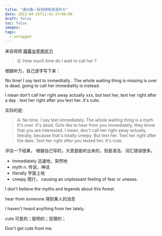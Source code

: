 ```yaml
---
title: "通过看一段视频练英语听力"
date: 2023-04-25T11:43:37+08:00
draft: false
toc: false
images:
tags:
  - untagged
---
```


来自视频 [跟着女星练听力](https://www.youtube.com/watch?v=lUFbCWRUbEg&t=20s)

> Q: How much time do I wait to call her ?



根据听力，自己逐字写下来：

No time! I say text to immeditally . The whole waiting thing is missing is over is dead.  going to call her immediallty is instead. 

I mean don't call her right away actually xxx, but text her, text her right after a day . text her right after you text her. it's cute. 

实际的是:

> A: No time. I say text immediately. The whole waiting thing is a myth. It's over. It's dead. Girls like to hear from you immediately, they know that you are interested. I mean, don't call her right away actually, literally, because that's totally creepy. But text her. Text her right after the date. Text her right after you texted her. It's cute.



评估一下结果， 根据自己写的，大意是能听出来的，但是语法、词汇错误很多。

* immediately 迅速地，突然地
* myth n. 传说，神话
* literally 字面上地
* creepy   爬行， causing an unpleasant feeling of fear or unease.



I don't believe the myths and legends about this forest.



hear from someone 得到某人的消息

I haven't heard anything from her lately.



cute 可爱的；聪明的；狡猾的；

Don't get cute from me.
